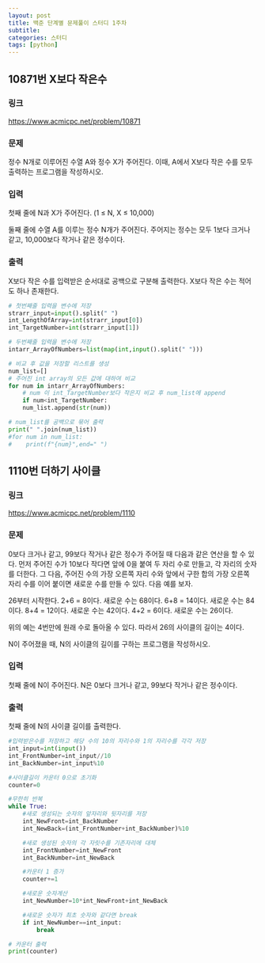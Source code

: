 ```yaml
---
layout: post
title: 백준 단계별 문제풀이 스터디 1주차
subtitle:
categories: 스터디
tags: [python]
---
```


## 10871번 X보다 작은수
### 링크
https://www.acmicpc.net/problem/10871

### 문제
정수 N개로 이루어진 수열 A와 정수 X가 주어진다. 이때, A에서 X보다 작은 수를 모두 출력하는 프로그램을 작성하시오.

### 입력
첫째 줄에 N과 X가 주어진다. (1 ≤ N, X ≤ 10,000)

둘째 줄에 수열 A를 이루는 정수 N개가 주어진다. 주어지는 정수는 모두 1보다 크거나 같고, 10,000보다 작거나 같은 정수이다.

### 출력
X보다 작은 수를 입력받은 순서대로 공백으로 구분해 출력한다. X보다 작은 수는 적어도 하나 존재한다.

```python
# 첫번째줄 입력을 변수에 저장
strarr_input=input().split(" ")
int_LengthOfArray=int(strarr_input[0])
int_TargetNumber=int(strarr_input[1])

# 두번째줄 입력을 변수에 저장
intarr_ArrayOfNumbers=list(map(int,input().split(" ")))

# 비교 후 값을 저장할 리스트를 생성
num_list=[]
# 주어진 int array의 모든 값에 대하여 비교
for num in intarr_ArrayOfNumbers:
    # num 이 int_TargetNumber보다 작은지 비교 후 num_list에 append
    if num<int_TargetNumber:
    num_list.append(str(num))

# num_list를 공백으로 묶어 출력
print(" ".join(num_list))
#for num in num_list:
#    print(f"{num}",end=" ")
```

## 1110번 더하기 사이클
### 링크
https://www.acmicpc.net/problem/1110

### 문제
0보다 크거나 같고, 99보다 작거나 같은 정수가 주어질 때 다음과 같은 연산을 할 수 있다. 먼저 주어진 수가 10보다 작다면 앞에 0을 붙여 두 자리 수로 만들고, 각 자리의 숫자를 더한다. 그 다음, 주어진 수의 가장 오른쪽 자리 수와 앞에서 구한 합의 가장 오른쪽 자리 수를 이어 붙이면 새로운 수를 만들 수 있다. 다음 예를 보자.

26부터 시작한다. 2+6 = 8이다. 새로운 수는 68이다. 6+8 = 14이다. 새로운 수는 84이다. 8+4 = 12이다. 새로운 수는 42이다. 4+2 = 6이다. 새로운 수는 26이다.

위의 예는 4번만에 원래 수로 돌아올 수 있다. 따라서 26의 사이클의 길이는 4이다.

N이 주어졌을 때, N의 사이클의 길이를 구하는 프로그램을 작성하시오.

### 입력
첫째 줄에 N이 주어진다. N은 0보다 크거나 같고, 99보다 작거나 같은 정수이다.

### 출력
첫째 줄에 N의 사이클 길이를 출력한다.
```python
#입력받은수를 저장하고 해당 수의 10의 자리수와 1의 자리수를 각각 저장
int_input=int(input())
int_FrontNumber=int_input//10
int_BackNumber=int_input%10

#사이클길이 카운터 0으로 초기화
counter=0

#무한히 반복
while True:
    #새로 생성되는 숫자의 앞자리와 뒷자리를 저장
    int_NewFront=int_BackNumber
    int_NewBack=(int_FrontNumber+int_BackNumber)%10

    #새로 생성된 숫자의 각 자릿수를 기존자리에 대체
    int_FrontNumber=int_NewFront
    int_BackNumber=int_NewBack

    #카운터 1 증가
    counter+=1

    #새로운 숫자계산
    int_NewNumber=10*int_NewFront+int_NewBack

    #새로운 숫자가 최초 숫자와 같다면 break
    if int_NewNumber==int_input:
        break

# 카운터 출력
print(counter)
```